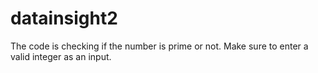 # datainsight2
The code is checking if the number is prime or not.
Make sure to enter a valid integer as an input.

